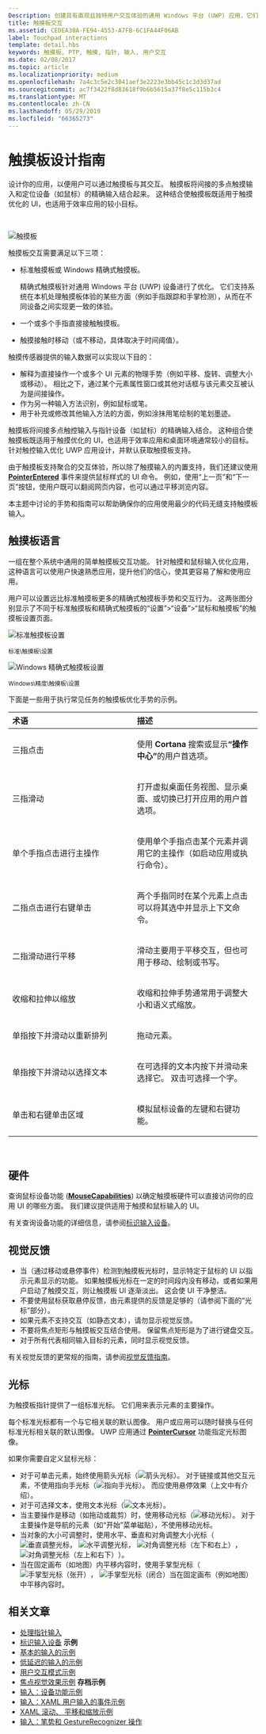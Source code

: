 ```yaml
---
Description: 创建具有直观且独特用户交互体验的通用 Windows 平台 (UWP) 应用，它们针对触摸板进行了优化，但在不同的输入设备上功能一致。
title: 触摸板交互
ms.assetid: CEDEA30A-FE94-4553-A7FB-6C1FA44F06AB
label: Touchpad interactions
template: detail.hbs
keywords: 触摸板, PTP, 触摸, 指针, 输入, 用户交互
ms.date: 02/08/2017
ms.topic: article
ms.localizationpriority: medium
ms.openlocfilehash: 7a4c3c5e2c3041aef3e2223e3bb45c1c3d3d37ad
ms.sourcegitcommit: ac7f3422f8d83618f9b6b5615a37f8e5c115b3c4
ms.translationtype: MT
ms.contentlocale: zh-CN
ms.lasthandoff: 05/29/2019
ms.locfileid: "66365273"
---
```

# <a name="touchpad-design-guidelines"></a>触摸板设计指南


设计你的应用，以便用户可以通过触摸板与其交互。 触摸板将间接的多点触摸输入和定位设备（如鼠标）的精确输入结合起来。 这种结合使触摸板既适用于触摸优化的 UI，也适用于效率应用的较小目标。

 

![触摸板](images/input-patterns/input-touchpad.jpg)


触摸板交互需要满足以下三项：

-   标准触摸板或 Windows 精确式触摸板。

    精确式触摸板针对通用 Windows 平台 (UWP) 设备进行了优化。 它们支持系统在本机处理触摸板体验的某些方面（例如手指跟踪和手掌检测），从而在不同设备之间实现更一致的体验。

-   一个或多个手指直接接触触摸板。
-   触摸接触时移动（或不移动，具体取决于时间阈值）。

触摸传感器提供的输入数据可以实现以下目的：

-   解释为直接操作一个或多个 UI 元素的物理手势（例如平移、旋转、调整大小或移动）。 相比之下，通过某个元素属性窗口或其他对话框与该元素交互被认为是间接操作。
-   作为另一种输入方法识别，例如鼠标或笔。
-   用于补充或修改其他输入方法的方面，例如涂抹用笔绘制的笔划墨迹。

触摸板将间接多点触控输入与指针设备（如鼠标）的精确输入结合。 这种组合使触摸板既适用于触摸优化的 UI，也适用于效率应用和桌面环境通常较小的目标。 针对触控输入优化 UWP 应用设计，并默认获取触摸板支持。

由于触摸板支持聚合的交互体验，所以除了触摸输入的内置支持，我们还建议使用 [**PointerEntered**](https://docs.microsoft.com/uwp/api/windows.ui.xaml.uielement.pointerentered) 事件来提供鼠标样式的 UI 命令。 例如，使用“上一页”和“下一页”按钮，使用户既可以翻阅网页内容，也可以通过平移浏览内容。

本主题中讨论的手势和指南可以帮助确保你的应用使用最少的代码无缝支持触摸板输入。

## <a name="the-touchpad-language"></a>触摸板语言


一组在整个系统中通用的简单触摸板交互功能。 针对触摸和鼠标输入优化应用，这种语言可以使用户快速熟悉应用，提升他们的信心，使其更容易了解和使用应用。

用户可以设置远比标准触摸板更多的精确式触摸板手势和交互行为。 这两张图分别显示了不同于标准触摸板和精确式触摸板的“设置”&gt;“设备”&gt;“鼠标和触摸板”的触摸板设置页面。

![标准触摸板设置](images/mouse-touchpad-settings-standard.png)

<sup>标准\\触摸板\\设置</sup>

![Windows 精确式触摸板设置](images/mouse-touchpad-settings-ptp.png)

<sup>Windows\\精度\\触摸板\\设置</sup>

下面是一些用于执行常见任务的触摸板优化手势的示例。

<table>
<colgroup>
<col width="50%" />
<col width="50%" />
</colgroup>
<thead>
<tr class="header">
<th align="left">术语</th>
<th align="left">描述</th>
</tr>
</thead>
<tbody>
<tr class="odd">
<td align="left"><p>三指点击</p></td>
<td align="left"><p>使用 <strong>Cortana</strong> 搜索或显示<strong>“操作中心”</strong>的用户首选项。</p></td>
</tr>
<tr class="even">
<td align="left"><p>三指滑动</p></td>
<td align="left"><p>打开虚拟桌面任务视图、显示桌面、或切换已打开应用的用户首选项。</p></td>
</tr>
<tr class="odd">
<td align="left"><p>单个手指点击进行主操作</p></td>
<td align="left"><p>使用单个手指点击某个元素并调用它的主操作（如启动应用或执行命令）。</p></td>
</tr>
<tr class="even">
<td align="left"><p>二指点击进行右键单击</p></td>
<td align="left"><p>两个手指同时在某个元素上点击可以将其选中并显示上下文命令。</p></td>
</tr>
<tr class="odd">
<td align="left"><p>二指滑动进行平移</p></td>
<td align="left"><p>滑动主要用于平移交互，但也可用于移动、绘制或书写。</p></td>
</tr>
<tr class="even">
<td align="left"><p>收缩和拉伸以缩放</p></td>
<td align="left"><p>收缩和拉伸手势通常用于调整大小和语义式缩放。</p></td>
</tr>
<tr class="odd">
<td align="left"><p>单指按下并滑动以重新排列</p></td>
<td align="left"><p>拖动元素。</p></td>
</tr>
<tr class="even">
<td align="left"><p>单指按下并滑动以选择文本</p></td>
<td align="left"><p>在可选择的文本内按下并滑动来选择它。 双击可选择一个字。</p></td>
</tr>
<tr class="odd">
<td align="left"><p>单击和右键单击区域</p></td>
<td align="left"><p>模拟鼠标设备的左键和右键功能。</p></td>
</tr>
</tbody>
</table>

 

## <a name="hardware"></a>硬件


查询鼠标设备功能 ([**MouseCapabilities**](https://docs.microsoft.com/uwp/api/Windows.Devices.Input.MouseCapabilities)) 以确定触摸板硬件可以直接访问你的应用 UI 的哪些方面。 我们建议提供适用于触摸和鼠标输入的 UI。

有关查询设备功能的详细信息，请参阅[标识输入设备](identify-input-devices.md)。

## <a name="visual-feedback"></a>视觉反馈


-   当（通过移动或悬停事件）检测到触摸板光标时，显示特定于鼠标的 UI 以指示元素显示的功能。 如果触摸板光标在一定的时间段内没有移动，或者如果用户启动了触摸交互，则让触摸板 UI 逐渐淡出。 这会使 UI 干净整洁。
-   不要使用鼠标获取悬停反馈，由元素提供的反馈是足够的（请参阅下面的“光标”部分）。
-   如果元素不支持交互（如静态文本），请勿显示视觉反馈。
-   不要将焦点矩形与触摸板交互结合使用。 保留焦点矩形是为了进行键盘交互。
-   对于所有代表相同输入目标的元素，同时显示视觉反馈。

有关视觉反馈的更常规的指南，请参阅[视觉反馈指南](https://docs.microsoft.com/windows/uwp/input-and-devices/guidelines-for-visualfeedback)。

## <a name="cursors"></a>光标


为触摸板指针提供了一组标准光标。 它们用来表示元素的主要操作。

每个标准光标都有一个与它相关联的默认图像。 用户或应用可以随时替换与任何标准光标相关联的默认图像。 UWP 应用通过 [**PointerCursor**](https://docs.microsoft.com/uwp/api/windows.ui.core.corewindow.pointercursor) 功能指定光标图像。

如果你需要自定义鼠标光标：

-   对于可单击元素，始终使用箭头光标（![箭头光标](images/cursor-arrow.png)）。 对于链接或其他交互元素，不使用指向手光标（![指向手光标](images/cursor-pointinghand.png)）。 而应使用悬停效果（上文中有介绍）。
-   对于可选择文本，使用文本光标（![文本光标](images/cursor-text.png)）。
-   当主要操作是移动（如拖动或裁剪）时，使用移动光标（![移动光标](images/cursor-move.png)）。 对于主要操作是导航的元素（如“开始”菜单磁贴），不使用移动光标。
-   当对象的大小可调整时，使用水平、垂直和对角调整大小光标（![垂直调整光标](images/cursor-vertical.png)， ![水平调整光标](images/cursor-horizontal.png)， ![对角调整光标（左下和右上）](images/cursor-diagonal2.png)， ![对角调整光标（左上和右下）](images/cursor-diagonal1.png)）。
-   当在固定画布（如地图）内平移内容时，使用手掌型光标（![手掌型光标（张开）](images/cursor-pan1.png)， ![手掌型光标（闭合）](images/cursor-pan2.png)当在固定画布（例如地图）中平移内容时。

## <a name="related-articles"></a>相关文章


* [处理指针输入](handle-pointer-input.md)
* [标识输入设备](identify-input-devices.md)
**示例**
* [基本的输入的示例](https://go.microsoft.com/fwlink/p/?LinkID=620302)
* [低延迟的输入的示例](https://go.microsoft.com/fwlink/p/?LinkID=620304)
* [用户交互模式示例](https://go.microsoft.com/fwlink/p/?LinkID=619894)
* [焦点视觉效果示例](https://go.microsoft.com/fwlink/p/?LinkID=619895)
**存档示例**
* [输入：设备功能示例](https://go.microsoft.com/fwlink/p/?linkid=231530)
* [输入：XAML 用户输入的事件示例](https://go.microsoft.com/fwlink/p/?linkid=226855)
* [XAML 滚动、 平移和缩放示例](https://go.microsoft.com/fwlink/p/?linkid=251717)
* [输入：笔势和 GestureRecognizer 操作](https://go.microsoft.com/fwlink/p/?LinkID=231605)
 




